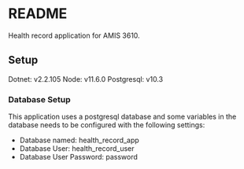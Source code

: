 # README

Health record application for AMIS 3610. 

## Setup

Dotnet: v2.2.105
Node: v11.6.0
Postgresql: v10.3


### Database Setup

This application uses a postgresql database and some variables in the database needs to be configured with the following settings:
  - Database named: health_record_app
  - Database User:  health_record_user
  - Database User Password: password


